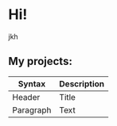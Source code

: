 #  Hi! 

jkh
## My projects:

| Syntax      | Description |
| ----------- | ----------- |
| Header      | Title       |
| Paragraph   | Text        |


## 
